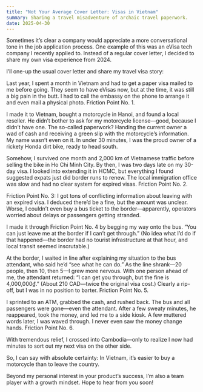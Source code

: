 ```yaml
---
title: "Not Your Average Cover Letter: Visas in Vietnam"
summary: Sharing a travel misadventure of archaic travel paperwork. 
date: 2025-04-30
---
```


Sometimes it’s clear a company would appreciate a more conversational tone in the job application process. One example of this was an eVisa tech company I recently applied to. Instead of a regular cover letter, I decided to share my own visa experience from 2024.

I’ll one-up the usual cover letter and share my travel visa story:

Last year, I spent a month in Vietnam and had to get a paper visa mailed to me before going. They seem to have eVisas now, but at the time, it was still a big pain in the butt. I had to call the embassy on the phone to arrange it and even mail a physical photo. Friction Point No. 1.

I made it to Vietnam, bought a motorcycle in Hanoi, and found a local reseller. He didn’t bother to ask for my motorcycle license—good, because I didn’t have one. The so-called paperwork? Handing the current owner a wad of cash and receiving a green slip with the motorcycle’s information. My name wasn’t even on it. In under 30 minutes, I was the proud owner of a rickety Honda dirt bike, ready to head south.

Somehow, I survived one month and 2,000 km of Vietnamese traffic before selling the bike in Ho Chi Minh City. By then, I was two days late on my 30-day visa. I looked into extending it in HCMC, but everything I found suggested expats just did border runs to renew. The local immigration office was slow and had no clear system for expired visas. Friction Point No. 2.

Friction Point No. 3: I got tons of conflicting information about leaving with an expired visa. I deduced there’d be a fine, but the amount was unclear. Worse, I couldn’t even buy a bus ticket to the border—apparently, operators worried about delays or passengers getting stranded.

I made it through Friction Point No. 4 by begging my way onto the bus. “You can just leave me at the border if I can’t get through.” (No idea what I’d do if that happened—the border had no tourist infrastructure at that hour, and local transit seemed inscrutable.)

At the border, I waited in line after explaining my situation to the bus attendant, who said he’d “see what he can do.” As the line shrank—20 people, then 10, then 5—I grew more nervous. With one person ahead of me, the attendant returned: “I can get you through, but the fine is 4,000,000₫.” (About 210 CAD—twice the original visa cost.) Clearly a rip-off, but I was in no position to barter. Friction Point No. 5.

I sprinted to an ATM, grabbed the cash, and rushed back. The bus and all passengers were gone—even the attendant. After a few sweaty minutes, he reappeared, took the money, and led me to a side kiosk. A few muttered words later, I was waved through. I never even saw the money change hands. Friction Point No. 6.

With tremendous relief, I crossed into Cambodia—only to realize I now had minutes to sort out my next visa on the other side.

So, I can say with absolute certainty: In Vietnam, it’s easier to buy a motorcycle than to leave the country.

Beyond my personal interest in your product’s success, I’m also a team player with a growth mindset. Hope to hear from you soon!
